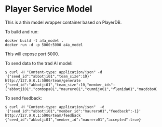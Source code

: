 # Player Service Model

This is a thin model wrapper container based on PlayerDB. 

To build and run:
```shell
docker build -t a4a_model .
docker run -d -p 5000:5000 a4a_model
```

This will expose port 5000.

To send data to the trad AI model:
```shell
$ curl -H "Content-type: application/json" -d '{"seed_id":"abbotji01","team_size":10}' http://127.0.0.1:5000/team/generate
{"seed_id":"abbotji01","team_size":10,"member_ids":["abbotji01","combspa01","maurero01","cummijo01","flemida01","macdobo01","eddych01","morriha02","mcgrifr01","blossgr01"]}
```

To send feedback:
```shell
$ curl -H "Content-type: application/json"  -d '{"seed_id":"abbotji01","member_id":"maurero01","feedback":-1}' http://127.0.0.1:5000/team/feedback 
{"seed_id":"abbotji01","member_id":"maurero01","accepted":true}
```